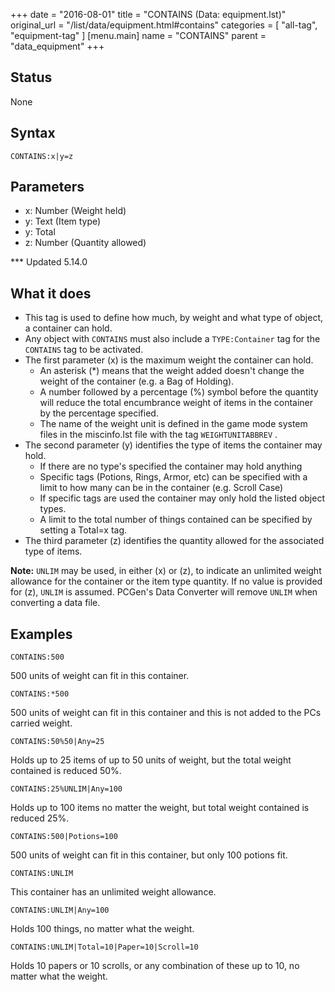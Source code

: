 +++
date = "2016-08-01"
title = "CONTAINS (Data: equipment.lst)"
original_url = "/list/data/equipment.html#contains"
categories = [ "all-tag", "equipment-tag" ]
[menu.main]
    name = "CONTAINS"
    parent = "data_equipment"
+++

## Status

None

## Syntax

`CONTAINS:x|y=z`

## Parameters

-   x: Number (Weight held)
-   y: Text (Item type)
-   y: Total
-   z: Number (Quantity allowed)



<span class="status"><span id="contains"></span> \*\*\* Updated 5.14.0
</span>

What it does
------------

-   This tag is used to define how much, by weight and what type of
    object, a container can hold.
-   Any object with `CONTAINS` must also include a `TYPE:Container` tag
    for the `CONTAINS` tag to be activated.
-   The first parameter (x) is the maximum weight the container
    can hold.
    -   An asterisk (\*) means that the weight added doesn't change the
        weight of the container (e.g. a Bag of Holding).
    -   A number followed by a percentage (%) symbol before the quantity
        will reduce the total encumbrance weight of items in the
        container by the percentage specified.
    -   The name of the weight unit is defined in the game mode system
        files in the <span class="lstfile"> miscinfo.lst </span> file
        with the tag `WEIGHTUNITABBREV` .
-   The second parameter (y) identifies the type of items the container
    may hold.
    -   If there are no type's specified the container may hold anything
    -   Specific tags (Potions, Rings, Armor, etc) can be specified with
        a limit to how many can be in the container (e.g. Scroll Case)
    -   If specific tags are used the container may only hold the listed
        object types.
    -   A limit to the total number of things contained can be specified
        by setting a Total=x tag.
-   The third parameter (z) identifies the quantity allowed for the
    associated type of items.

**Note:** `UNLIM` may be used, in either (x) or (z), to indicate an
unlimited weight allowance for the container or the item type quantity.
If no value is provided for (z), `UNLIM` is assumed. PCGen's Data
Converter will remove `UNLIM` when converting a data file.

Examples
--------

`CONTAINS:500`

500 units of weight can fit in this container.

`CONTAINS:*500`

500 units of weight can fit in this container and this is not added to
the PCs carried weight.

`CONTAINS:50%50|Any=25`

Holds up to 25 items of up to 50 units of weight, but the total weight
contained is reduced 50%.

`CONTAINS:25%UNLIM|Any=100`

Holds up to 100 items no matter the weight, but total weight contained
is reduced 25%.

`CONTAINS:500|Potions=100`

500 units of weight can fit in this container, but only 100 potions fit.

`CONTAINS:UNLIM`

This container has an unlimited weight allowance.

`CONTAINS:UNLIM|Any=100`

Holds 100 things, no matter what the weight.

`CONTAINS:UNLIM|Total=10|Paper=10|Scroll=10`

Holds 10 papers or 10 scrolls, or any combination of these up to 10, no
matter what the weight.

